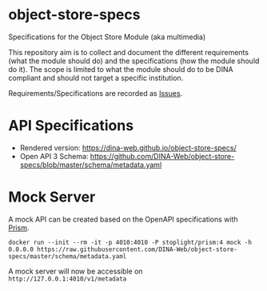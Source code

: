 # object-store-specs
Specifications for the Object Store Module (aka multimedia)

This repository aim is to collect and document the different requirements (what the module should do) and the specifications (how the module should do it). The scope is limited to what the module should do to be DINA compliant and should not target a specific institution. 

Requirements/Specifications are recorded as [Issues](https://github.com/DINA-Web/object-store-specs/issues).

# API Specifications

* Rendered version: https://dina-web.github.io/object-store-specs/
* Open API 3 Schema: https://github.com/DINA-Web/object-store-specs/blob/master/schema/metadata.yaml

# Mock Server
A mock API can be created based on the OpenAPI specifications with [Prism](https://github.com/stoplightio/prism).

`docker run --init --rm -it -p 4010:4010 -P stoplight/prism:4 mock -h 0.0.0.0 https://raw.githubusercontent.com/DINA-Web/object-store-specs/master/schema/metadata.yaml`

A mock server will now be accessible on `http://127.0.0.1:4010/v1/metadata`
